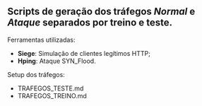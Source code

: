 ## Scripts de geração dos tráfegos _Normal_ e _Ataque_ separados por treino e teste.

Ferramentas utilizadas:  
- **Siege**: Simulação de clientes legítimos HTTP;
- **Hping**: Ataque SYN_Flood.

Setup dos tráfegos: 
- TRAFEGOS_TESTE.md
- TRAFEGOS_TREINO.md
